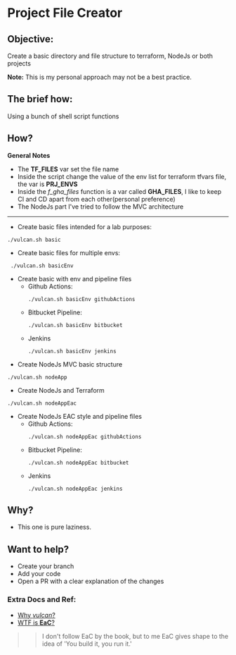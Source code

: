 # Project File Creator
## Objective:
Create a basic directory and file structure to terraform, NodeJs or both projects

**Note:** This is my personal approach may not be a best practice.

## The brief how:
Using a bunch of shell script functions

## How?
**General Notes**
- The **TF_FILES** var set the file name
- Inside the script change the value of the env list for terraform tfvars file, the var is **PRJ_ENVS**
- Inside the _f_gha_files_ function is a var called **GHA_FILES**, I like to keep CI and CD apart from each other(personal preference)
- The NodeJs part I've tried to follow the MVC architecture
---
- Create basic files intended for a lab purposes:

```
./vulcan.sh basic
```

- Create basic files for multiple envs:

```
 ./vulcan.sh basicEnv
```
- Create basic with env and pipeline files
    - Github Actions:
      ```
      ./vulcan.sh basicEnv githubActions
      ```
    - Bitbucket Pipeline:
      ```
      ./vulcan.sh basicEnv bitbucket
      ```
    - Jenkins
      ```
      ./vulcan.sh basicEnv jenkins
      ```
- Create NodeJs MVC basic structure
```
./vulcan.sh nodeApp
```
- Create NodeJs and Terraform
```
./vulcan.sh nodeAppEac
```
- Create NodeJs EAC style and pipeline files
    - Github Actions:
      ```
      ./vulcan.sh nodeAppEac githubActions
      ```
    - Bitbucket Pipeline:
      ```
      ./vulcan.sh nodeAppEac bitbucket
      ```
    - Jenkins
      ```
      ./vulcan.sh nodeAppEac jenkins
      ```
## Why?
- This one is pure laziness.

## Want to help?
- Create your branch
- Add your code
- Open a PR with a clear explanation of the changes

### Extra Docs and Ref:
- [Why _vulcan_?](https://en.wikipedia.org/wiki/Vulcan_(mythology))
- [WTF is **EaC**?](https://medium.com/bemobi-tech/terraform-e-eac-125547ecff13)
>> I don't follow EaC by the book, but to me EaC gives shape to the idea of 'You build it, you run it.'
